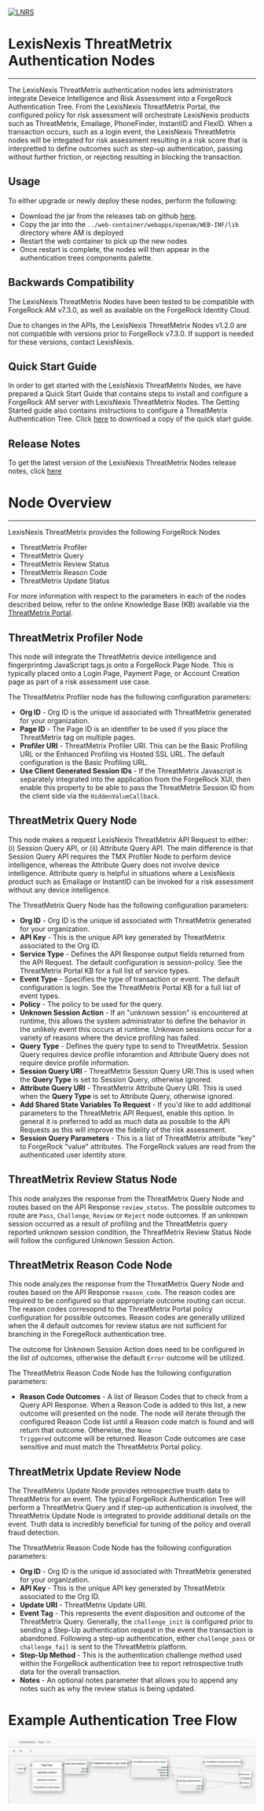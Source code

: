 [![LNRS](https://risk.lexisnexis.com/Areas/LNRS/img/logo.png)](https://risk.lexisnexis.com/threatmetrix)
# LexisNexis ThreatMetrix Authentication Nodes

---

The LexisNexis ThreatMetrix authentication nodes lets administrators integrate Deveice Intelligence
and Risk Assessment into a ForgeRock Authentication Tree. From the LexisNexis ThreatMetrix Portal, the
configured policy for risk assessment will orchestrate LexisNexis products such as ThreatMetrix, Emailage, 
PhoneFinder, InstantID and FlexID.  When a transaction occurs, such as a login event, the LexisNexis 
ThreatMetrix nodes will be integated for risk assessment resulting in a risk score that is interpretted
to define outcomes such as step-up authentication, passing without further friction, or rejecting 
resulting in blocking the transaction.


## Usage
To either upgrade or newly deploy these nodes, perform the following:
- Download the jar from the releases tab on github [here](https://github.com/ForgeRock/ThreatMetrix-Auth-Nodes/releases/tag/1.1.0). 
- Copy the jar into the `../web-container/webapps/openam/WEB-INF/lib` directory where AM is 
deployed
- Restart the web container to pick up the new nodes
- Once restart is complete, the nodes will then appear in the authentication trees components palette.

## Backwards Compatibility
The LexisNexis ThreatMetrix Nodes have been tested to be compatible with ForgeRock AM v7.3.0, as well as 
available on the ForgeRock Identity Cloud.  

Due to changes in the APIs, the LexisNexis ThreatMetrix Nodes v1.2.0 are not compatible with versions 
prior to ForgeRock v7.3.0. If support is needed for these versions, contact LexisNexis.


## Quick Start Guide
In order to get started with the LexisNexis ThreatMetrix Nodes, we have prepared a Quick Start Guide that contains steps to install and configure a ForgeRock AM server with LexisNexis ThreatMetrix Nodes. The Getting Started guide also contains instructions to configure a ThreatMetrix Authentication Tree. Click [here](./docs/FGRK-LNRS-TMX-AuthNodes-Getting-Started-Guide.pdf) to download a copy of the quick start guide.

## Release Notes
To get the latest version of the LexisNexis ThreatMetrix Nodes release notes, click [here](./docs/FGRK-LNRS-TMX-AuthNodes-Release-Notes.pdf) 

# Node Overview

---

LexisNexis ThreatMetrix provides the following ForgeRock Nodes
- ThreatMetrix Profiler
- ThreatMetrix Query
- ThreatMetrix Review Status
- ThreatMetrix Reason Code
- ThreatMetrix Update Status

For more information with respect to the parameters in each of the nodes described below, refer to the online Knowledge Base (KB) available via the [ThreatMetrix Portal](https://portal.threatmetrix.com).

## ThreatMetrix Profiler Node
This node will integrate the ThreatMetrix device intelligence and fingerprinting JavaScript tags.js onto a ForgeRock Page Node. This is typically placed onto a Login Page, Payment Page, or Account Creation page as part of a risk assessment use case.

The ThreatMetrix Profiler node has the following configuration parameters:
* **Org ID** - Org ID is the unique id associated with ThreatMetrix generated for your organization.
* **Page ID** - The Page ID is an identifier to be used if you place the ThreatMetrix tag on multiple pages.
* **Profiler URI** - ThreatMetrix Profiler URI. This can be the Basic Profiling URL or the Enhanced Profiling vis Hosted SSL URL. The default configuration is the Basic Profiling URL.
* **Use Client Generated Session IDs** - If the ThreatMetrix Javascript is separately integrated into the application
 from the ForgeRock XUI, then enable this property to be able to pass the ThreatMetrix Session ID from the client
  side via the <code>HiddenValueCallback</code>.

## ThreatMetrix Query Node
This node makes a request LexisNexis ThreatMetrix API Request to either: (i) Session Query API, or (ii) Attribute Query API.  The main difference is that Session Query API requires the TMX Profiler Node to perform device intelligence, whereas the Attribute Query does not involve device intelligence.  Attribute query is helpful in situations where a LexisNexis product such as Emailage or InstantID can be invoked for a risk assessment without any device intelligence.

The ThreatMetrix Query Node has the following configuration parameters:
* **Org ID** - Org ID is the unique id associated with ThreatMetrix generated for your organization.
* **API Key** - This is the unique API key generated by ThreatMetrix associated to the Org ID.
* **Service Type** - Defines the API Response output fields returned from the API Request. The default configuration is session-policy. See the ThreatMetrix Portal KB for a full list of service types.
* **Event Type** - Specifies the type of transaction or event. The default configuration is login. See the ThreatMetrix Portal KB for a full list of event types.
* **Policy** - The policy to be used for the query. 
* **Unknown Session Action** - If an "unknown session" is encountered at runtime, this allows the system administrator to define the behavior in the unlikely event this occurs at runtime. Unknwon sessions occur for a variety of reasons where the device profiling has failed. 
* **Query Type** - Defines the query type to send to ThreatMetrix. Session Query requires device profile inforamtion and Attribute Query does not require device profile information.
* **Session Query URI** - ThreatMetrix Session Query URI.This is used when the **Query Type** is set to Session Query, otherwise ignored.
* **Attribute Query URI** - ThreatMetrix Attribute Query URI. This is used when the **Query Type** is set to Attribute Query, otherwise ignored.
* **Add Shared State Variables To Request** - If you'd like to add additional parameters to the ThreatMetrix API Request, enable this option. In general it is preferred to add as much data as possible to the API Requests as this will improve the fidelity of the risk assessment.
* **Session Query Parameters** -  This is a list of ThreatMetrix attribute "key" to ForgeRock "value" attributes. The ForgeRock values are read from the authenticated user identity store.

## ThreatMetrix Review Status Node
This node analyzes the response from the ThreatMetrix Query Node and routes based on the API Response <code>review_status</code>.  The possible outcomes to route are <code>Pass</code>, <code>Challenge</code>, <code>Review</code> or <code>Reject</code> node outcomes. If an unknown session occurred as a result of profiling and the ThreatMetrix query reported unknown session condition, the ThreatMetrix Review Status Node will follow the configured Unknown Session Action.
 
## ThreatMetrix Reason Code Node
This node analyzes the response from the ThreatMetrix Query Node and routes based on the API Response <code>reason_code</code>. The reason codes are required to be configured so that appropriate outcome routing can occur. The reason codes corresopnd to the ThreatMetrix Portal policy configuration for possible outcomes. Reason codes are generally utilized when the 4 default outcomes for review status are not sufficient for branching in the ForegeRock authentication tree.
 
The outcome for Unknown Session Action does need to be configured in the list of outcomes, otherwise the default
<code>Error</code> outcome will be utilized.

The ThreatMetrix Reason Code Node has the following configuration parameters:
* **Reason Code Outcomes** - A list of Reason Codes that to check from a Query API Response. When a Reason Code is added to this list, a new outcome will presented on the node. The node will iterate through the configured Reason Code list until a Reason code match is found and will return that outcome. Otherwise, the <code>None Triggered</code> outcome will be returned. Reason Code outcomes are case sensitive and must match the ThreatMetrix Portal policy.
 
## ThreatMetrix Update Review Node
The ThreatMetrix Update Node provides retrospective trusth data to ThreatMetrix for an event. The typical ForgeRock Authentication Tree will perform a ThreatMetrix Query and if step-up authentication is involved, the ThreatMetrix Update Node is integrated to provide additional details on the event. Truth data is incredibly beneficial for tuning of the policy and overall fraud detection.

The ThreatMetrix Reason Code Node has the following configuration parameters:
* **Org ID** - Org ID is the unique id associated with ThreatMetrix generated for your organization.
* **API Key** - This is the unique API key generated by ThreatMetrix associated to the Org ID.
* **Update URI** - ThreatMetrix Update URI.
* **Event Tag** - This represents the event disposition and outcome of the ThreatMetrix Query. Generally, the <code>challenge_init</code> is configured prior to sending a Step-Up authentication request in the event the transaction is abandoned. Following a step-up authentication, either <code>challenge_pass</code> or <code>challenge_fail</code> is sent to the ThreatMetrix platform.
* **Step-Up Method** - This is the authentication challenge method used within the ForgeRock authentication tree to report retrospective truth data for the overall transaction. 
* **Notes** - An optional notes parameter that allows you to append any notes such as why the review status is being updated.

# Example Authentication Tree Flow
 
![SAML_TREE](./images/threatmetrix_flow.png)
